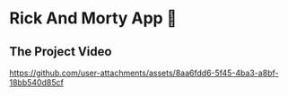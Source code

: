 # Rick And Morty App 👋

 

## The Project Video 

 

https://github.com/user-attachments/assets/8aa6fdd6-5f45-4ba3-a8bf-18bb540d85cf

